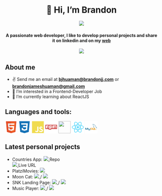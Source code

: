 <h1 align="center">
  👋 Hi, I’m Brandon
</h1>
<div align="center">
  <img src="https://media.giphy.com/media/qgQUggAC3Pfv687qPC/giphy.gif" width="200px"/>
</div>

<h4 align="center">A passionate web developer, I like to develop personal projects and share it on linkedin and on my <a href="https://www.brandonjj.com">web</a></h4>

<div align="center">
  <a href="https://www.linkedin.com/in/brandonjj/">
    <img src="https://img.shields.io/badge/%23-linkedin-blue"/>
  </a>
</div>

## About me
- ✌ Send me an email at **bjhuaman@brandonjj.com** or **brandonjameshuaman@gmail.com**
- 👀 I’m interested in a Frontend-Developer Job
- 🌱 I’m currently learning about ReactJS

## Languages and tools:

<div>
  <img src="https://github.com/devicons/devicon/blob/master/icons/html5/html5-original.svg" width="40px" height="40px"/>
  <img src="https://github.com/devicons/devicon/blob/master/icons/css3/css3-plain.svg" width="40px" height="40px"/>
  <img src="https://github.com/devicons/devicon/blob/master/icons/javascript/javascript-plain.svg" width="40px" height="40px"/>
  <img src="https://github.com/devicons/devicon/blob/master/icons/npm/npm-original-wordmark.svg" width="40px" height="40px"/>
  <img src="https://upload.wikimedia.org/wikipedia/commons/thumb/f/f1/Vitejs-logo.svg/2078px-Vitejs-logo.svg.png" width="40px" height="40px"/>
  <img src="https://github.com/devicons/devicon/blob/master/icons/react/react-original.svg" width="40px" height="40px"/>
  <img src="https://github.com/devicons/devicon/blob/master/icons/mysql/mysql-original-wordmark.svg" width="40px" height="40px"/>
</div>

## Latest personal projects
<ul>
  <li>
    <span>Countries App: </span>
    <a href="https://github.com/Brandon328/countries-api">
      <img src="https://cdn.iconscout.com/icon/free/png-256/github-3691248-3073768.png?f=webp&w=256" width="20px"/>
    </a> Repo <br>
    <a href="https://mycountriesapp.netlify.app/">
      <img src="https://cdn-icons-png.flaticon.com/512/1126/1126301.png" width="20px"/>
    </a> Live URL
  </li>
  <li>
    <span>PlatziMovies: </span>
    <a href="https://platzismovies.netlify.app/">
      <img src="https://cdn-icons-png.flaticon.com/512/1126/1126301.png" width="20px"/>
    </a>
  </li>
  <li>
    <span>Moon Cat: </span>
    <a href="https://github.com/Brandon328/curso-API-REST-JS">
      <img src="https://cdn.iconscout.com/icon/free/png-256/github-3691248-3073768.png?f=webp&w=256" width="20px"/>
    </a> 
    <span> / </span> 
    <a href="https://brandon328.github.io/curso-API-REST-JS/">
      <img src="https://cdn-icons-png.flaticon.com/512/1126/1126301.png" width="20px"/>
    </a>
  </li>
  <li>
    <span>SNK Landing Page: </span>
    <a href="https://brandon328.github.io/curso-asincronismo-js/">
      <img src="https://cdn.iconscout.com/icon/free/png-256/github-3691248-3073768.png?f=webp&w=256" width="20px"/>
    </a> 
    <span> / </span> 
    <a href="https://github.com/Brandon328/curso-asincronismo-js">
      <img src="https://cdn-icons-png.flaticon.com/512/1126/1126301.png" width="20px"/>
    </a>
  </li>
  <li>
    <span>Music Player: </span>
    <a href="https://brandon328.github.io/music-player/">
      <img src="https://cdn.iconscout.com/icon/free/png-256/github-3691248-3073768.png?f=webp&w=256" width="20px"/>
    </a> 
    <span> / </span> 
    <a href="https://github.com/Brandon328/music-player">
      <img src="https://cdn-icons-png.flaticon.com/512/1126/1126301.png" width="20px"/>
    </a>
  </li>
</ul>

